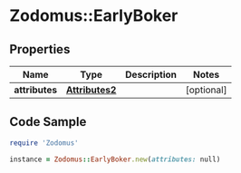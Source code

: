 # Zodomus::EarlyBoker

## Properties

Name | Type | Description | Notes
------------ | ------------- | ------------- | -------------
**attributes** | [**Attributes2**](Attributes2.md) |  | [optional] 

## Code Sample

```ruby
require 'Zodomus'

instance = Zodomus::EarlyBoker.new(attributes: null)
```


